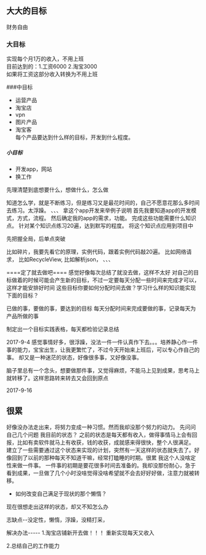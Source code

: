## 大大的目标
财务自由
### 大目标
实现每个月1万的收入，不用上班  
目前达到的：1.工资6000 2.淘宝3000  
如果将工资这部分收入转换为不用上班

###中目标
- 运营产品
 - 淘宝店  
 - vpn
 - 图片产品
 - 淘宝客  
每个产品要达到什么样的目标，开发到什么程度。

##### 小目标

- 开发app，网站
- 换工作



先理清楚到底想要什么，想做什么，怎么做

知道怎么学，就是不断练习，但是练习又是最花时间的，自己不愿意花那么多时间去练习。太浮躁。
、、、
拿这个app开发来举例子说明
首先我要知道app的开发模式，方式，流程。
然后确定我的app的需求，功能。
完成这些功能需要什么知识点。
针对某个知识点练习20遍，达到默写的程度。
将这个知识点应用到项目中

先把握全局，后单点突破

比如碎片，我要先看它的原理，实例代码，跟着实例代码敲20遍。
比如网络请求，
比如RecycleView,
比如解析json， 
、、、

====定了就去做吧====
感觉好像每次总结了就没去做，这样不太好
对自己的目标做着的时候可能会产生新的目标，不过一定要每天分配一些时间来完成才可以，这样才能安排好时间
这些目标你要如何分配时间去做？学习什么样的知识能实现下面的目标？

已做的事，要做的事，要达到的目标
每天分配时间来完成要做的事，记录每天为产品所做的事

制定出一个目标实践表格，每天都检验记录总结


2017-9-4
感觉事情好多，很浮躁，没法一件一件认真作下去。。。培养静心作一件事的能力，宝宝出生，让我更繁忙了，不过今天开始来上班后，可以专心作自己的事。
却又是一种迷茫的状态，好像很多事，又好像没事。

脑子里总有一个念头，想要做那件事，又觉得麻烦，不能马上见到成果，思考马上就转移了。这样思路转来转去又会回到原点

2017-9-16
## 很累
好像没办法走出来，将努力变成一种习惯。然而我却没那个努力的动力。
先问问自己几个问题
我目前的状态？
之前的状态是每天都有收入，做得事情马上会有回报，比如有卖软件就马上有收获，钱的收获，成就感来得很快，整个人很满足。
建立了一些需要通过这个状态来实现的计划，突然有一天这样的状态就失去了。好像回到了以前的那种每天不知道干嘛，经常打瞌睡的时期。很累
我这个人没啥定性来做一件事。
一件事的初期是要花很多时间去准备的。我却没那份耐心，急于看到成果，一旦做了几个小时没啥觉得没啥希望就不会去好好好做，注意力就被转移。

- 如何改变自己满足于现状的那个懒惰？

现在很想走出这样的状态，却又不知怎么办

志缺点--没定性，懒惰，浮躁，没精打采，

解决办法-----
1.淘宝店铺新开去做！！！
重新实现每天又收入

2.总结自己的工作能力